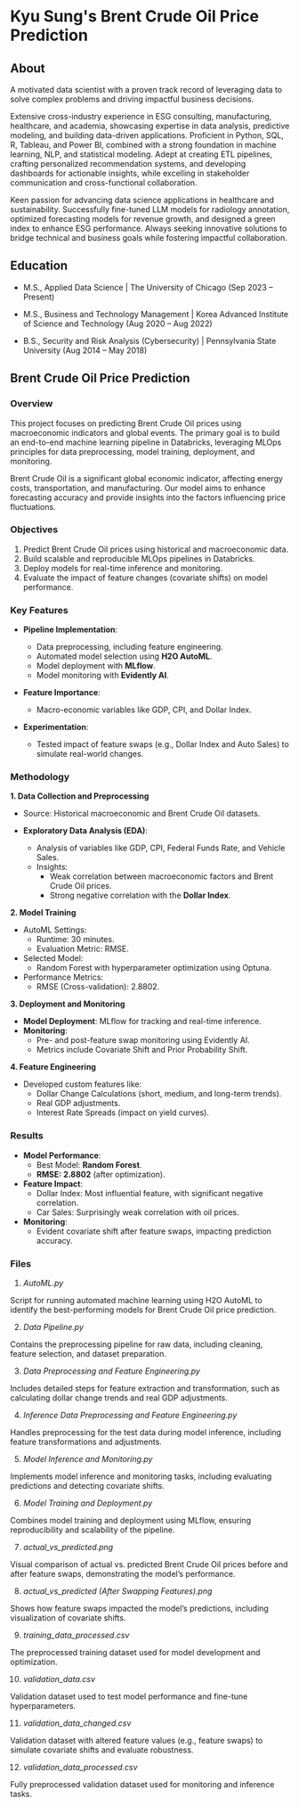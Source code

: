 # Kyu Sung's Brent Crude Oil Price Prediction

## About
A motivated data scientist with a proven track record of leveraging data to solve complex problems and driving impactful business decisions.

Extensive cross-industry experience in ESG consulting, manufacturing, healthcare, and academia, showcasing expertise in data analysis, predictive modeling, and building data-driven applications. Proficient in Python, SQL, R, Tableau, and Power BI, combined with a strong foundation in machine learning, NLP, and statistical modeling. Adept at creating ETL pipelines, crafting personalized recommendation systems, and developing dashboards for actionable insights, while excelling in stakeholder communication and cross-functional collaboration.

Keen passion for advancing data science applications in healthcare and sustainability. Successfully fine-tuned LLM models for radiology annotation, optimized forecasting models for revenue growth, and designed a green index to enhance ESG performance. Always seeking innovative solutions to bridge technical and business goals while fostering impactful collaboration.

## Education
+ M.S., Applied Data Science | The University of Chicago 
(Sep 2023 – Present)

+ M.S., Business and Technology Management | Korea Advanced Institute of Science and Technology 
(Aug 2020 – Aug 2022)

+ B.S., Security and Risk Analysis (Cybersecurity) | Pennsylvania State University 
(Aug 2014 – May 2018)

## Brent Crude Oil Price Prediction

### Overview

This project focuses on predicting Brent Crude Oil prices using macroeconomic indicators and global events. The primary goal is to build an end-to-end machine learning pipeline in Databricks, leveraging MLOps principles for data preprocessing, model training, deployment, and monitoring.

Brent Crude Oil is a significant global economic indicator, affecting energy costs, transportation, and manufacturing. Our model aims to enhance forecasting accuracy and provide insights into the factors influencing price fluctuations.


### Objectives
1. Predict Brent Crude Oil prices using historical and macroeconomic data.
2. Build scalable and reproducible MLOps pipelines in Databricks.
3. Deploy models for real-time inference and monitoring.
4. Evaluate the impact of feature changes (covariate shifts) on model performance.


### Key Features

+ **Pipeline Implementation**:
  + Data preprocessing, including feature engineering.
  + Automated model selection using **H2O AutoML**.
  + Model deployment with **MLflow**.
  + Model monitoring with **Evidently AI**.

+ **Feature Importance**:
  + Macro-economic variables like GDP, CPI, and Dollar Index.
 
+ **Experimentation**:
  + Tested impact of feature swaps (e.g., Dollar Index and Auto Sales) to simulate real-world changes.


### Methodology

**1. Data Collection and Preprocessing**

  + Source: Historical macroeconomic and Brent Crude Oil datasets.
  
  + **Exploratory Data Analysis (EDA)**:
    + Analysis of variables like GDP, CPI, Federal Funds Rate, and Vehicle Sales.
    + Insights:
      + Weak correlation between macroeconomic factors and Brent Crude Oil prices.
      + Strong negative correlation with the **Dollar Index**.

**2. Model Training**
  + AutoML Settings:
    + Runtime: 30 minutes.
    + Evaluation Metric: RMSE.
  + Selected Model:
    + Random Forest with hyperparameter optimization using Optuna.
  + Performance Metrics:
    + RMSE (Cross-validation): 2.8802.

**3. Deployment and Monitoring**
+ **Model Deployment**: MLflow for tracking and real-time inference.
+ **Monitoring**:
  + Pre- and post-feature swap monitoring using Evidently AI.
  + Metrics include Covariate Shift and Prior Probability Shift.

**4. Feature Engineering**
+ Developed custom features like:
  + Dollar Change Calculations (short, medium, and long-term trends).
  + Real GDP adjustments.
  + Interest Rate Spreads (impact on yield curves).


### Results
+ **Model Performance**:
  + Best Model: **Random Forest**.
  + **RMSE: 2.8802** (after optimization).
+ **Feature Impact**:
  + Dollar Index: Most influential feature, with significant negative correlation.
  + Car Sales: Surprisingly weak correlation with oil prices.
+ **Monitoring**:
  + Evident covariate shift after feature swaps, impacting prediction accuracy.

 
### Files

1.	_AutoML.py_

Script for running automated machine learning using H2O AutoML to identify the best-performing models for Brent Crude Oil price prediction.

2.	_Data Pipeline.py_

Contains the preprocessing pipeline for raw data, including cleaning, feature selection, and dataset preparation.

3.	_Data Preprocessing and Feature Engineering.py_

Includes detailed steps for feature extraction and transformation, such as calculating dollar change trends and real GDP adjustments.

4.	_Inference Data Preprocessing and Feature Engineering.py_

Handles preprocessing for the test data during model inference, including feature transformations and adjustments.

5.	_Model Inference and Monitoring.py_

Implements model inference and monitoring tasks, including evaluating predictions and detecting covariate shifts.

6.	_Model Training and Deployment.py_

Combines model training and deployment using MLflow, ensuring reproducibility and scalability of the pipeline.

7. _actual_vs_predicted.png_

Visual comparison of actual vs. predicted Brent Crude Oil prices before and after feature swaps, demonstrating the model’s performance.

8. _actual_vs_predicted (After Swapping Features).png_

Shows how feature swaps impacted the model’s predictions, including visualization of covariate shifts.

9. _training_data_processed.csv_

The preprocessed training dataset used for model development and optimization.

10.	_validation_data.csv_

Validation dataset used to test model performance and fine-tune hyperparameters.

11.	_validation_data_changed.csv_

Validation dataset with altered feature values (e.g., feature swaps) to simulate covariate shifts and evaluate robustness.

12.	_validation_data_processed.csv_

Fully preprocessed validation dataset used for monitoring and inference tasks.
